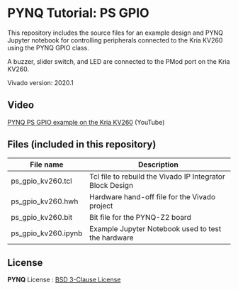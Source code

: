# PYNQ Tutorial: PS GPIO

This repository includes the source files for an example design and PYNQ Jupyter notebook for controlling peripherals connected to the Kria KV260 using the PYNQ GPIO class. 

A buzzer, slider switch, and LED are connected to the PMod port on the Kria KV260. 

Vivado version: 2020.1

## Video

[PYNQ PS GPIO example on the Kria KV260](https://youtu.be/48CbhK2PAcE) (YouTube)



## Files (included in this repository)

| File name           | Description                                               |
| ------------------- | --------------------------------------------------------- |
| ps_gpio_kv260.tcl   | Tcl file to rebuild the Vivado IP Integrator Block Design |
| ps_gpio_kv260.hwh   | Hardware hand-off file for the Vivado project             |
| ps_gpio_kv260.bit   | Bit file for the PYNQ-Z2 board                            |
| ps_gpio_kv260.ipynb | Example Jupyter Notebook used to test the hardware        |



## License

**PYNQ** License : [BSD 3-Clause License](https://github.com/Xilinx/PYNQ/blob/master/LICENSE)